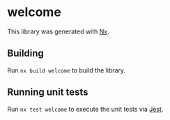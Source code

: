 # welcome

This library was generated with [Nx](https://nx.dev).

## Building

Run `nx build welcome` to build the library.

## Running unit tests

Run `nx test welcome` to execute the unit tests via [Jest](https://jestjs.io).
